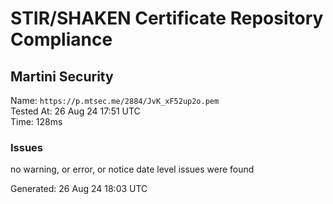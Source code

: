 # STIR/SHAKEN Certificate Repository Compliance

## Martini Security

Name: `https://p.mtsec.me/2884/JvK_xF52up2o.pem`\
Tested At: 26 Aug 24 17:51 UTC\
Time: 128ms

### Issues

no warning, or error, or notice date level issues were found

Generated: 26 Aug 24 18:03 UTC